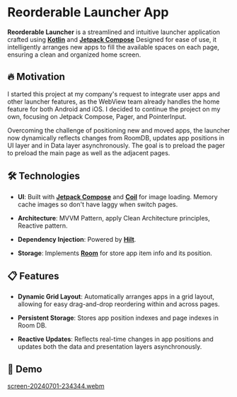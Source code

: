 # Reorderable Launcher App

**Reorderable Launcher** is a streamlined and intuitive launcher application crafted using
**[Kotlin](https://github.com/JetBrains/kotlin)** and
**[Jetpack Compose](https://developer.android.com/jetpack/compose)** Designed for ease of use, it
intelligently arranges new apps to fill the available spaces on each page, ensuring a clean and
organized home screen.

## 🔥 Motivation

I started this project at my company's request to integrate user apps and other launcher features,
as the WebView team already handles the home feature for both Android and iOS. I decided to continue
the project on my own, focusing on Jetpack Compose, Pager, and PointerInput.

Overcoming the challenge of positioning new and moved apps, the launcher now dynamically reflects
changes from RoomDB, updates app positions in UI layer and in Data layer asynchronously. The goal is
to preload the pager to preload the main page as well as the adjacent pages.

## 🛠️ Technologies

- **UI**: Built with **[Jetpack Compose](https://developer.android.com/jetpack/compose)** and
  **[Coil](https://github.com/coil-kt/coil)** for image loading. Memory cache images so don't have
  laggy when switch pages.

- **Architecture**: MVVM Pattern, apply Clean Architecture principles, Reactive pattern.

- **Dependency Injection**: Powered by
  **[Hilt](https://developer.android.com/training/dependency-injection/hilt-android)**.

- **Storage**: Implements **[Room](https://github.com/realm)** for store app item info and its
  position.

## 📋 Features

- **Dynamic Grid Layout**: Automatically arranges apps in a grid layout, allowing for easy
  drag-and-drop reordering within and across pages.

- **Persistent Storage**: Stores app position indexes and page indexes in Room DB.

- **Reactive Updates**: Reflects real-time changes in app positions and updates both the data and
  presentation layers asynchronously.

## 🎥 Demo

[screen-20240701-234344.webm](https://github.com/neronguyenvn/custom-launcher/assets/50225603/9f62c7dd-2749-46d7-bed0-b7659cafa333)

